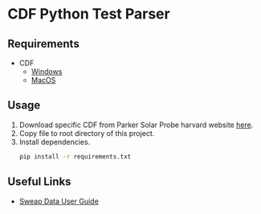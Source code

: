 # CDF Python Test Parser

## Requirements

* CDF
  * [Windows](https://spdf.gsfc.nasa.gov/pub/software/cdf/dist/cdf38_1/windows/cdf3.8.1_64bit_MS_Installer.msi)
  * [MacOS](https://spdf.gsfc.nasa.gov/pub/software/cdf/dist/cdf38_1/macosx/CDF3_8_1-binary_signed.pkg)

## Usage

1. Download specific CDF from Parker Solar Probe harvard website [here](http://sweap.cfa.harvard.edu/pub/data/sci/sweap/spc/).
2. Copy file to root directory of this project.
3. Install dependencies.
    ```bash
    pip install -r requirements.txt
    ```
   
## Useful Links

* [Sweap Data User Guide](http://sweap.cfa.harvard.edu/sweap_data_user_guide.pdf)